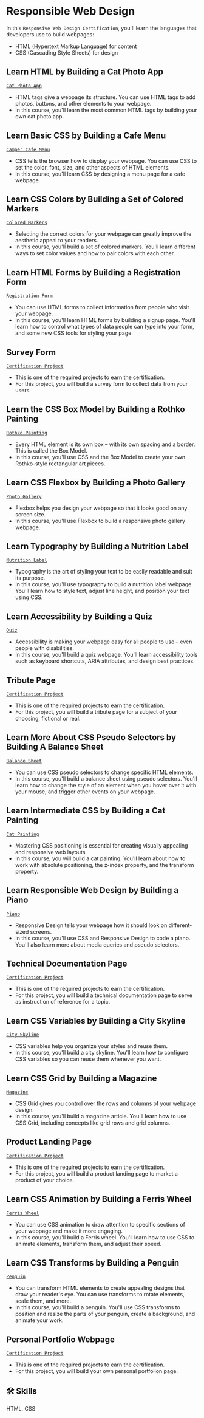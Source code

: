 # Responsible Web Design

In this `Responsive Web Design Certification`, you'll learn the languages that developers use to build webpages: 
- HTML (Hypertext Markup Language) for content
- CSS (Cascading Style Sheets) for design

## Learn HTML by Building a Cat Photo App

[`Cat Photo App`](https://github.com/limmyj/Free-Code-Camp-Responsive-Web-Design/blob/main/Cat%20Photo%20App)
- HTML tags give a webpage its structure. You can use HTML tags to add photos, buttons, and other elements to your webpage.
- In this course, you'll learn the most common HTML tags by building your own cat photo app.

## Learn Basic CSS by Building a Cafe Menu

[`Camper Cafe Menu`](https://github.com/limmyj/Free-Code-Camp-Responsive-Web-Design/blob/main/Camper%20Cafe)
- CSS tells the browser how to display your webpage. You can use CSS to set the color, font, size, and other aspects of HTML elements.
- In this course, you'll learn CSS by designing a menu page for a cafe webpage.

## Learn CSS Colors by Building a Set of Colored Markers

[`Colored Markers`](https://github.com/limmyj/Free-Code-Camp-Responsive-Web-Design/blob/main/CSS%20Color%20Markers)
- Selecting the correct colors for your webpage can greatly improve the aesthetic appeal to your readers.
- In this course, you'll build a set of colored markers. You'll learn different ways to set color values and how to pair colors with each other.

## Learn HTML Forms by Building a Registration Form

[`Registration Form`](https://github.com/limmyj/Free-Code-Camp-Responsive-Web-Design/blob/main/Registration%20Form)
- You can use HTML forms to collect information from people who visit your webpage.
- In this course, you'll learn HTML forms by building a signup page. You'll learn how to control what types of data people can type into your form, and some new CSS tools for styling your page.

## Survey Form

[`Certification Project`](https://github.com/limmyj/Survey-Form)
- This is one of the required projects to earn the certification.
- For this project, you will build a survey form to collect data from your users.

## Learn the CSS Box Model by Building a Rothko Painting

[`Rothko Painting`](https://github.com/limmyj/Free-Code-Camp-Responsive-Web-Design/blob/main/Rothko%20Painting)
- Every HTML element is its own box – with its own spacing and a border. This is called the Box Model.
- In this course, you'll use CSS and the Box Model to create your own Rothko-style rectangular art pieces.

## Learn CSS Flexbox by Building a Photo Gallery

[`Photo Gallery`](https://github.com/limmyj/Free-Code-Camp-Responsive-Web-Design/blob/main/Photo%20Gallery)
- Flexbox helps you design your webpage so that it looks good on any screen size.
- In this course, you'll use Flexbox to build a responsive photo gallery webpage.

## Learn Typography by Building a Nutrition Label

[`Nutrition Label`](https://github.com/limmyj/Free-Code-Camp-Responsive-Web-Design/blob/main/Nutrition%20Label)
- Typography is the art of styling your text to be easily readable and suit its purpose.
- In this course, you'll use typography to build a nutrition label webpage. You'll learn how to style text, adjust line height, and position your text using CSS.

## Learn Accessibility by Building a Quiz

[`Quiz`](https://github.com/limmyj/Free-Code-Camp-Responsive-Web-Design/blob/main/Quiz)
- Accessibility is making your webpage easy for all people to use – even people with disabilities.
- In this course, you'll build a quiz webpage. You'll learn accessibility tools such as keyboard shortcuts, ARIA attributes, and design best practices.

## Tribute Page

[`Certification Project`](https://github.com/limmyj/Tribute-Page)
- This is one of the required projects to earn the certification.
- For this project, you will build a tribute page for a subject of your choosing, fictional or real.

## Learn More About CSS Pseudo Selectors by Building A Balance Sheet

[`Balance Sheet`](https://github.com/limmyj/Free-Code-Camp-Responsive-Web-Design/blob/main/Balance%20Sheet)
- You can use CSS pseudo selectors to change specific HTML elements.
- In this course, you'll build a balance sheet using pseudo selectors. You'll learn how to change the style of an element when you hover over it with your mouse, and trigger other events on your webpage.

## Learn Intermediate CSS by Building a Cat Painting

[`Cat Painting`](https://github.com/limmyj/Free-Code-Camp-Responsive-Web-Design/blob/main/Cat%20Painting)
- Mastering CSS positioning is essential for creating visually appealing and responsive web layouts
- In this course, you will build a cat painting. You'll learn about how to work with absolute positioning, the z-index property, and the transform property.

## Learn Responsible Web Design by Building a Piano

[`Piano`](https://github.com/limmyj/Free-Code-Camp-Responsive-Web-Design/blob/main/Piano)
- Responsive Design tells your webpage how it should look on different-sized screens.
- In this course, you'll use CSS and Responsive Design to code a piano. You'll also learn more about media queries and pseudo selectors.

## Technical Documentation Page

[`Certification Project`](https://github.com/limmyj/Technical-Documentation-Page)
- This is one of the required projects to earn the certification.
- For this project, you will build a technical documentation page to serve as instruction of reference for a topic.

## Learn CSS Variables by Building a City Skyline

[`City Skyline`](https://github.com/limmyj/Free-Code-Camp-Responsive-Web-Design/blob/main/City%20Skyline)
- CSS variables help you organize your styles and reuse them.
- In this course, you'll build a city skyline. You'll learn how to configure CSS variables so you can reuse them whenever you want.

## Learn CSS Grid by Building a Magazine

[`Magazine`](https://github.com/limmyj/Free-Code-Camp-Responsive-Web-Design/blob/main/Magazine)
- CSS Grid gives you control over the rows and columns of your webpage design.
- In this course, you'll build a magazine article. You'll learn how to use CSS Grid, including concepts like grid rows and grid columns.

## Product Landing Page

[`Certification Project`](https://github.com/limmyj/Product-Landing-Page)
- This is one of the required projects to earn the certification.
- For this project, you will build a product landing page to market a product of your choice.

## Learn CSS Animation by Building a Ferris Wheel

[`Ferris Wheel`](https://github.com/limmyj/Free-Code-Camp-Responsive-Web-Design/blob/main/Ferris%20Wheel)
- You can use CSS animation to draw attention to specific sections of your webpage and make it more engaging.
- In this course, you'll build a Ferris wheel. You'll learn how to use CSS to animate elements, transform them, and adjust their speed.

## Learn CSS Transforms by Building a Penguin

[`Penguin`](https://github.com/limmyj/Free-Code-Camp-Responsive-Web-Design/blob/main/Penguin)
- You can transform HTML elements to create appealing designs that draw your reader's eye. You can use transforms to rotate elements, scale them, and more.
- In this course, you'll build a penguin. You'll use CSS transforms to position and resize the parts of your penguin, create a background, and animate your work.

## Personal Portfolio Webpage

[`Certification Project`](https://github.com/limmyj/Personal-Portfolio-Webpage)
- This is one of the required projects to earn the certification.
- For this project, you will build your own personal portfolion page.

## 🛠 Skills
HTML, CSS
